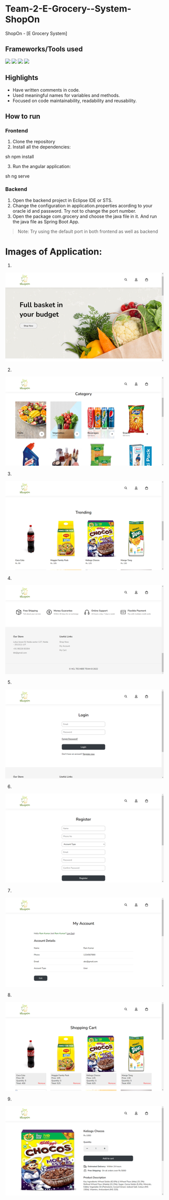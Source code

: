 # Team-2-E-Grocery--System-ShopOn
ShopOn - [E Grocery System]

## Frameworks/Tools used

![](https://img.shields.io/badge/Angular-DD0031?style=for-the-badge&logo=angular&logoColor=white)  ![](https://img.shields.io/badge/Spring-6AAD3D?style=for-the-badge&logo=spring&logoColor=white) ![](https://img.shields.io/badge/Java-FFFFFF?style=for-the-badge&logo=java&logoColor=red) ![](https://img.shields.io/badge/oracle-ed1c24?style=for-the-badge&logo=oracle&logoColor=white)

## Highlights

- Have written comments in code.
- Used meaningful names for variables and methods.
- Focused on code maintainability, readability and reusability.

## How to run

### Frontend
1. Clone the repository
2. Install all the dependencies: 

sh
npm install


3. Run the angular application: 

sh
ng serve


### Backend

1. Open the backend project in Eclipse IDE or STS.
2. Change the configuration in application.properties acording to your oracle id and password. Try not to change the port number.
3. Open the package com.grocery and choose the java file in it. And run the java file as Spring Boot App.

> Note: Try using the default port in both frontend as well as backend 


# Images of Application:
1.

![Home Page](https://github.com/AnkitaP2022/Team-2-E-Grocery--System-ShopOn/blob/main/Images/1.png)

2.

![Category Page](https://github.com/AnkitaP2022/Team-2-E-Grocery--System-ShopOn/blob/main/Images/2.png)

3.

![Category Page](https://github.com/AnkitaP2022/Team-2-E-Grocery--System-ShopOn/blob/main/Images/3.png)

4.

![Category Page](https://github.com/AnkitaP2022/Team-2-E-Grocery--System-ShopOn/blob/main/Images/4.png)

5.

![Category Page](https://github.com/AnkitaP2022/Team-2-E-Grocery--System-ShopOn/blob/main/Images/5.png)

6.

![Cart](https://github.com/AnkitaP2022/Team-2-E-Grocery--System-ShopOn/blob/main/Images/6.png)

7.

![Sign up](https://github.com/AnkitaP2022/Team-2-E-Grocery--System-ShopOn/blob/main/Images/7.png)

8.

![Sign in](https://github.com/AnkitaP2022/Team-2-E-Grocery--System-ShopOn/blob/main/Images/8.png)

9.

![Sign in](https://github.com/AnkitaP2022/Team-2-E-Grocery--System-ShopOn/blob/main/Images/9.png)
